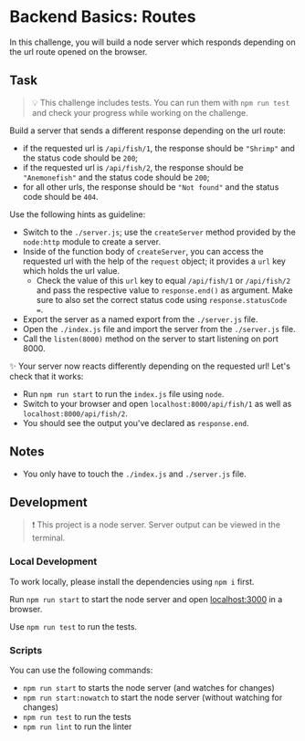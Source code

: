 # Backend Basics: Routes

In this challenge, you will build a node server which responds depending on the url route opened on the browser.

## Task

> 💡 This challenge includes tests. You can run them with `npm run test` and check your progress while working on the challenge.

Build a server that sends a different response depending on the url route:

- if the requested url is `/api/fish/1`, the response should be `"Shrimp"` and the status code should be `200`;
- if the requested url is `/api/fish/2`, the response should be `"Anemonefish"` and the status code should be `200`;
- for all other urls, the response should be `"Not found"` and the status code should be `404`.

Use the following hints as guideline:

- Switch to the `./server.js`; use the `createServer` method provided by the `node:http` module to create a server.
- Inside of the function body of `createServer`, you can access the requested url with the help of the `request` object; it provides a `url` key which holds the url value.
  - Check the value of this `url` key to equal `/api/fish/1` or `/api/fish/2` and pass the respective value to `response.end()` as argument. Make sure to also set the correct status code using `response.statusCode =`.
- Export the server as a named export from the `./server.js` file.
- Open the `./index.js` file and import the server from the `./server.js` file.
- Call the `listen(8000)` method on the server to start listening on port 8000.

✨ Your server now reacts differently depending on the requested url! Let's check that it works:

- Run `npm run start` to run the `index.js` file using `node`.
- Switch to your browser and open `localhost:8000/api/fish/1` as well as `localhost:8000/api/fish/2`.
- You should see the output you've declared as `response.end`.

## Notes

- You only have to touch the `./index.js` and `./server.js` file.

## Development

> ❗️ This project is a node server. Server output can be viewed in the terminal.

### Local Development

To work locally, please install the dependencies using `npm i` first.

Run `npm run start` to start the node server and open [localhost:3000](http://localhost:3000) in a browser.

Use `npm run test` to run the tests.

### Scripts

You can use the following commands:

- `npm run start` to starts the node server (and watches for changes)
- `npm run start:nowatch` to start the node server (without watching for changes)
- `npm run test` to run the tests
- `npm run lint` to run the linter
